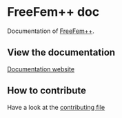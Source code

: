 # FreeFem++ doc

Documentation of [FreeFem++](http://www.freefem.org/).

## View the documentation
<a href="https://tanatloc.github.io/FreeFem-doc/site/index.html" target="_blank">Documentation website</a>


## How to contribute
Have a look at the [contributing file](CONTRIBUTING.md)
